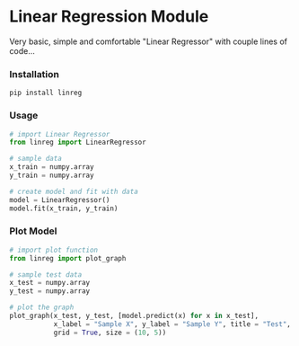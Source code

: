 # Linear Regression Module

Very basic, simple and comfortable "Linear Regressor" with couple lines of code...

### Installation
```
pip install linreg
```

### Usage

```python
# import Linear Regressor
from linreg import LinearRegressor

# sample data
x_train = numpy.array
y_train = numpy.array

# create model and fit with data
model = LinearRegressor()
model.fit(x_train, y_train)
```

### Plot Model
```python
# import plot function
from linreg import plot_graph

# sample test data
x_test = numpy.array
y_test = numpy.array

# plot the graph
plot_graph(x_test, y_test, [model.predict(x) for x in x_test],
		   x_label = "Sample X", y_label = "Sample Y", title = "Test",
		   grid = True, size = (10, 5))
```